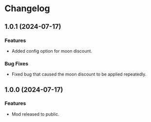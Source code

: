 # Changelog

## 1.0.1 (2024-07-17)

### Features
* Added config option for moon discount.

### Bug Fixes
* Fixed bug that caused the moon discount to be applied repeatedly.

## 1.0.0 (2024-07-17)

### Features

* Mod released to public.
